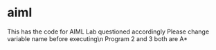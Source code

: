 # aiml
This has the code for AIML Lab questioned accordingly
Please change variable name before executing\n
Program 2 and 3 both are A*
